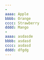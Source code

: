 ```yaml
---
-
aaaa: Apple
bbbb: Orange
cccc: Strawberry
dddd: Mango
-
aaaa: asdasde
bbbb: asdasd
cccc: asdasd
dddd: dfgdg
---
```

